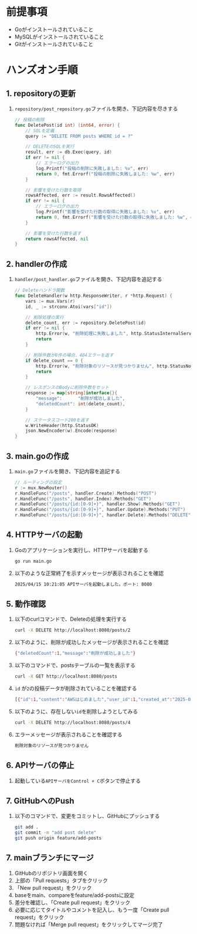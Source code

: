 # 前提事項
- Goがインストールされていること
- MySQLがインストールされていること
- Gitがインストールされていること

# ハンズオン手順
## 1. repositoryの更新
1. `repository/post_repository.go`ファイルを開き、下記内容を尽きする
    ```go 
    // 投稿の削除
    func DeletePost(id int) (int64, error) {
        // SQLを定義
        query := "DELETE FROM posts WHERE id = ?"

        // DELETEのSQLを実行
        result, err := db.Exec(query, id)
        if err != nil {
            // エラーログの出力
            log.Printf("投稿の削除に失敗しました: %v", err)
            return 0, fmt.Errorf("投稿の削除に失敗しました: %w", err)
        }

        // 影響を受けた行数を取得
        rowsAffected, err := result.RowsAffected()
        if err != nil {
            // エラーログの出力
            log.Printf("影響を受けた行数の取得に失敗しました: %v", err)
            return 0, fmt.Errorf("影響を受けた行数の取得に失敗しました: %w", err)
        }

        // 影響を受けた行数を返す
        return rowsAffected, nil
    }
    ```

## 2. handlerの作成
1. `handler/post_handler.go`ファイルを開き、下記内容を追記する
    ```go
    // Deleteハンドラ関数
    func DeleteHandler(w http.ResponseWriter, r *http.Request) {
        vars := mux.Vars(r)
        id, _ := strconv.Atoi(vars["id"])

        // 削除処理の実行
        delete_count, err := repository.DeletePost(id)
        if err != nil {
            http.Error(w, "削除処理に失敗しました", http.StatusInternalServerError)
            return
        }

        // 削除件数が0件の場合、404エラーを返す
        if delete_count == 0 {
            http.Error(w, "削除対象のリソースが見つかりません", http.StatusNotFound)
            return
        }

        // レスポンスのBodyに削除件数をセット
        response := map[string]interface{}{
            "message":      "削除が成功しました",
            "deletedCount": int(delete_count),
        }

        // ステータスコード200を返す
        w.WriteHeader(http.StatusOK)
        json.NewEncoder(w).Encode(response)
    }
    ```

## 3. main.goの作成
1. `main.go`ファイルを開き、下記内容を追記する
    ```go
    // ルーティングの設定
    r := mux.NewRouter()
    r.HandleFunc("/posts", handler.Create).Methods("POST")
    r.HandleFunc("/posts", handler.Index).Methods("GET")
    r.HandleFunc("/posts/{id:[0-9]+}", handler.Show).Methods("GET")
    r.HandleFunc("/posts/{id:[0-9]+}", handler.Update).Methods("PUT")
    r.HandleFunc("/posts/{id:[0-9]+}", handler.Delete).Methods("DELETE") // このコードを追加
    ```

## 4. HTTPサーバの起動
1. Goのアプリケーションを実行し、HTTPサーバを起動する
    ```sh
    go run main.go
    ```

2. 以下のような正常終了を示すメッセージが表示されることを確認
    ```sh
    2025/04/15 10:21:05 APIサーバを起動しました。ポート: 8080
    ```

## 5. 動作確認
1. 以下のcurlコマンドで、Deleteの処理を実行する
    ```sh
    curl -X DELETE http://localhost:8080/posts/2
    ```

2. 以下のように、削除が成功したメッセージが表示されることを確認
    ```sh
    {"deletedCount":1,"message":"削除が成功しました"}
    ```

3. 以下のコマンドで、postsテーブルの一覧を表示する
    ```sh
    curl -X GET http://localhost:8080/posts
    ```

4. `id` が`2`の投稿データが削除されていることを確認する
    ```sh
    [{"id":1,"content":"AWSはじめました","user_id":1,"created_at":"2025-04-15T10:30:24Z","updated_at":"2025-04-15T10:30:24Z"},{"id":3,"content":"Terraformはじめました","user_id":1,"created_at":"2025-04-16T21:18:13Z","updated_at":"2025-04-16T21:18:13Z"}]
    ```

5. 以下のように、存在しない`id`を削除しようとしてみる
    ```sh
    curl -X DELETE http://localhost:8080/posts/4
    ```

6. エラーメッセージが表示されることを確認する
    ```sh
    削除対象のリソースが見つかりません
    ```

## 6. APIサーバの停止
1. 起動している`APIサーバをControl + C`ボタンで停止する

## 7. GitHubへのPush
1. 以下のコマンドで、変更をコミットし、GitHubにプッシュする
    ```sh
    git add .
    git commit -m "add post delete"
    git push origin feature/add-posts
    ```

## 7. mainブランチにマージ
1. GitHubのリポジトリ画面を開く
2. 上部の「Pull requests」タブをクリック
3. 「New pull request」をクリック
4. baseをmain、compareをfeature/add-postsに設定
5. 差分を確認し、「Create pull request」をクリック
6. 必要に応じてタイトルやコメントを記入し、もう一度「Create pull request」をクリック
7. 問題なければ「Merge pull request」をクリックしてマージ完了

